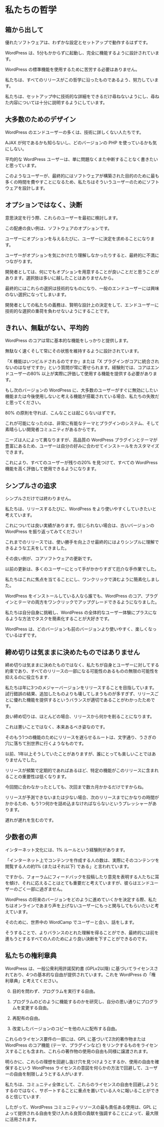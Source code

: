 <!--
# Our Philosophies
-->

# 私たちの哲学

<!--
## Out of the Box
-->

## 箱から出して

<!--
Great software should work with little configuration and setup.  
--> 

優れたソフトウェアは、わずかな設定とセットアップで動作するはずです。

<!--
WordPress is designed to get you up and running and fully functional in no longer than five minutes. 
-->

WordPress は、5分もかからずに起動し、完全に機能するように設計されています。

<!--
You shouldn't have to battle to use the standard functionality of WordPress.
-->

WordPress の標準機能を使用するために苦労する必要はありません。

<!--
We work hard to make sure that every release is in keeping with this philosophy.
--> 

私たちは、すべてのリリースがこの哲学に沿ったものであるよう、努力しています。

<!--
We ask for as few technical details as possible during the setup process, as well as providing full explanations of anything we do ask.
-->

私たちは、セットアップ中に技術的な詳細をできるだけ尋ねないようにし、尋ねた内容については十分に説明するようにしています。

<!--
## Design for the Majority
-->

## 大多数のためのデザイン

<!--
Many end users of WordPress are non-technically minded.
-->

WordPress のエンドユーザーの多くは、技術に詳しくない人たちです。

<!--
They don't know what AJAX is, nor do they care about which version of PHP they are using.
-->

AJAX が何であるかも知らないし、どのバージョンの PHP を使っているかも気にしない。

<!--
The average WordPress user simply wants to be able to write without problems or interruption.
-->

平均的な WordPress ユーザーは、単に問題なくまた中断することなく書きたいと思っています。

<!--
These are the users that we design the software for, as they are ultimately the ones who are going to spend the most time using it for what it was built for.
-->

このようなユーザーが、最終的にはソフトウェアが構築された目的のために最も多くの時間を費やすことになるため、私たちはそういうユーザーのためにソフトウェアを設計します。

<!--
## Decisions not Options
-->

## オプションではなく、決断

<!--
When making decisions, these are the users we consider first.
-->

意思決定を行う際、これらのユーザーを最初に検討します。

<!--
A great example of this consideration is software options. 
-->

この配慮の良い例は、ソフトウェアのオプションです。

<!--
Every time you give a user an option, you are asking them to make a decision. 
-->

ユーザーにオプションを与えるたびに、ユーザーに決定を求めることになります。

<!--
When a user doesn't care or understand the option, this ultimately leads to frustration.
--> 

ユーザーがオプションを気にかけたり理解しなかったりすると、最終的に不満につながります。

<!--
As developers, we sometimes feel that providing options for everything is a good thing, you can never have too many choices, right? 
-->

開発者としては、何にでもオプションを用意することが良いことだと思うことがあります。選択肢は多いに越したことはありませんから。

<!--
Ultimately these choices end up being technical ones, choices that the average end user has no interest in. 
-->

最終的にはこれらの選択は技術的なものになり、一般のエンドユーザーには興味のない選択になってしまいます。

<!--
It's our duty as developers to make smart design decisions, and avoid putting the weight of technical choices on our end users.
-->

開発者としての私たちの義務は、賢明な設計上の決定をして、エンドユーザーに技術的な選択の重荷を負わせないようにすることです。

<!--
## Clean, Lean, and Mean
-->

## きれい、無駄がない、平均的

<!--
The core of WordPress will always provide a solid array of basic features.
-->

WordPress のコアは常に基本的な機能をしっかりと提供します。

<!-- 
It's designed to be lean and fast, and will always stay that way.
-->

無駄なく速くそして常にその状態を維持するように設計されています。

<!--
We are constantly asked "when will X feature be built" or "why isn't X plugin integrated into the core". The rule of thumb is that the core should provide features that 80% or more of end users will actually appreciate and use.
--> 

「X 機能はいつビルドされるのですか」または「X プラグインがコアに統合されないのはなぜですか」という質問が常に寄せられます。経験則では、コアはエンドユーザーの80% 以上が実際に評価して使用する機能を提供する必要があります。

<!--
If the next version of WordPress comes with a feature that the majority of users immediately want to turn off, or think they'll never use, then we've blown it.
--> 
  
もし次のバージョンの WordPress に、大多数のユーザーがすぐに無効にしたい機能または今後使用しないと考える機能が搭載されている場合、私たちの失敗だと思ってください。

<!--
If we stick to the 80% principle, then this should never happen.
-->
  
80% の原則を守れば、こんなことは起こらないはずです。


<!--
We are able to do this because we have a very capable theme and plugin system, and a fantastic developer community.
-->

これが可能になったのは、非常に有能なテーマとプラグインのシステム、そして素晴らしい開発者コミュニティがあるからです。

<!--
Different people have different needs, and having the sheer number of quality WordPress plugins and themes allows users to customize their installations to their taste.
-->
 
ニーズは人によって異なりますが、高品質の WordPress プラグインとテーマが豊富にあるため、ユーザーは自分の好みに合わせてインストールをカスタマイズできます。
 
<!--
That should allow all users to find the remaining 20% and make all WordPress features those they appreciate and use.
-->
  
これにより、すべてのユーザーが残りの20% を見つけて、すべての WordPress 機能を高く評価して使用できるようになります。

<!--
## Striving for Simplicity
-->

## シンプルさの追求

<!--
We're never done with simplicity.
-->

シンプルさだけでは終わりません。

<!--
We want to make WordPress easier to use with every single release.
-->

私たちは、リリースするたびに、WordPress をより使いやすくしていきたいと考えています。

<!--
We've got a good track record of this; if you don't believe us, then just take a look back at some older versions of WordPress!
-->

これについては良い実績があります。信じられない場合は、古いバージョンの WordPress を振り返ってみてください !


<!--
In past releases, we've taken major steps to improve ease of use and ultimately make things simpler to understand.
-->

これまでのリリースでは、使い勝手を向上させ最終的にはよりシンプルに理解できるような工夫をしてきました。

<!--
One great example of this is core software updates.
-->

その良い例が、コアソフトウェアの更新です。

<!--
Updating used to be a painful, manual task that was too tricky for a lot of our users. 
-->

以前の更新は、多くのユーザーにとって手がかかりすぎて厄介な手作業でした。

<!--
We decided to focus on this, and simplified it down to a single click.
--> 

私たちはこれに焦点を当てることにし、ワンクリックで済むように簡素化しました。

<!--
Now anyone with a WordPress install can perform one click upgrades on both the core of WordPress, and plugins and themes.
-->

WordPress をインストールしている人なら誰でも、WordPress のコア、プラグインとテーマの両方をワンクリックでアップグレードできるようになりました。


<!--
We love to challenge ourselves and simplify tasks in ways that are positive for the overall WordPress user experience.
-->

私たちは自分自身に挑戦し、WordPress の全体的なユーザー体験にプラスになるような方法でタスクを簡素化することが大好きです。

<!--
Every version of WordPress should be easier and more enjoyable to use than the last.
-->

WordPress は、どのバージョンも前のバージョンより使いやすく、楽しくなっているはずです。


<!--
## Deadlines Are Not Arbitrary
-->

## 締め切りは気ままに決めたものではありません

<!--
Deadlines are not arbitrary,they're a promise we make to ourselves and our users that helps us rein in the endless possibilities of things that could be a part of every release.
-->

締め切りは気ままに決めたものではなく、私たちが自身とユーザーに対してする約束であり、すべてのリリースの一部になる可能性のあるものの無限の可能性を抑えるのに役立ちます.

<!-- 
We aspire to release three major versions a year because, through trial and error,  we've found that to be a good balance between getting cool stuff in each release,  but not too much that we end up breaking more than we add.
 -->
 
私たちは年に3つのメジャーバージョンをリリースすることを目指しています。試行錯誤の結果、追加したものよりも壊してしまうものが多すぎず、リリースごとに優れた機能を提供するというバランスが適切であることがわかったためです。

<!--
Good deadlines almost always make you trim something from a release.
 -->
 
良い締め切りは、ほとんどの場合、リリースから何かを削ることになります。

<!--
This is not a bad thing, it's what they're supposed to do.
-->

これは悪いことではなく、本来あるべき姿なのです。

<!--
The route of delaying a release for that one-more-feature is, literally, a rabbit hole.
-->

そのもう1つの機能のためにリリースを遅らせるルートは、文字通り、うさぎの穴に落ちて別世界に行くようなものです。

<!--
We did that for over a year once, and it wasn't pleasant for anybody.
-->

以前、1年以上そうしていたことがありますが、誰にとっても楽しいことではありませんでした。

<!--
The more frequent and regular releases are, the less important it is for any particular feature to be in this release. 
-->

リリースが頻繁で定期的であればあるほど、特定の機能がこのリリースに含まれることの重要性は低くなります。

<!--
If it doesn't make it for this one, it'll just be a few months before the next one. 
-->

今回間に合わなかったとしても、次回まで数カ月かかるだけですからね。

<!--
When releases become unpredictable or few and far between, there's more pressure to try and squeeze in that one more thing because it's going to be so long before the next one. 
-->

リリースが予測できないまたは少ない場合、次のリリースまでにかなりの時間がかかるため、もう1つ何かを詰め込まなければならないというプレッシャーがあります。

<!--
Delay begets delay.
-->

遅れが遅れを生むのです。


<!--
## The Vocal Minority
-->

## 少数者の声

<!--
There's a good rule of thumb within internet culture called the 1% rule. 
-->

インターネット文化には、1% ルールという経験則があります。

<!--
It states that "the number of people who create content on the internet represents approximately 1% (or less) of the people actually viewing that content".
-->

「インターネット上でコンテンツを作成する人の数は、実際にそのコンテンツを閲覧する人の約1% (またはそれ以下) である」と言われています。

<!--
So while we consider it really important to listen and respond to those who post feedback and voice their opinions on forums, they only represent a tiny fraction of our end users. 
-->

ですから、フォーラムにフィードバックを投稿したり意見を表明する人たちに耳を傾け、それに応えることはとても重要だと考えていますが、彼らはエンドユーザーのごく一部に過ぎません。

<!--
When making decisions on how to move forward with future versions of WordPress, we look to engage more of those users who are not so vocal online. 
-->

WordPress の将来のバージョンをどのように進めていくかを決定する際、私たちはオンラインであまり声を上げないユーザーにもっと関与してもらいたいと考えています。

<!--
We do this by meeting and talking to users at WordCamps across the globe. 
-->

そのために、世界中の WordCamp でユーザーと会い、話をします。

<!--
This gives us a better balance of understanding, and ultimately allows us to make better decisions for everyone moving forward.
-->

そうすることで、よりバランスのとれた理解を得ることができ、最終的には前を進もうとするすべての人のためにより良い決断を下すことができるのです。

<!--
## Our Bill of Rights
-->

## 私たちの権利章典

<!--
WordPress is licensed under the General Public License (GPLv2 or later) which provides four core freedoms, consider this as the WordPress "bill of rights":
-->

WordPress は、一般公衆利用許諾契約書 (GPLv2以降) に基づいてライセンスされており、4つの基本的な自由が提供されています。これを WordPress の「権利章典」と考えてください。

<!--
0.  The freedom to run the program, for any purpose.
-->

0.  目的を問わず、プログラムを実行する自由。

<!--
1.  The freedom to study how the program works, and change it to make it do what you wish.
-->

1.  プログラムのどのように機能するのかを研究し、自分の思い通りにプログラムを変更する自由。

<!--
2.  The freedom to redistribute.
-->

2.  再配布の自由。

<!--
3.  The freedom to distribute copies of your modified versions to others.
-->

3.  改変したバージョンのコピーを他の人に配布する自由。

<!--
Part of those licensing requirements include licensing derivative works or things that link core WordPress functions (like themes, plugins, etc.) under the GPL as well, thereby passing on the freedom of use for these works as well.
-->

これらのライセンス要件の一部には、GPL に基づいて2次的著作物または WordPress のコア機能 (テーマ、プラグインなど) をリンクするものをライセンスすることも含まれ、これらの著作物の使用の自由も同様に譲渡されます。

<!--
Obviously there are those who will try to get around these ideals, and restrict the freedom of their users by trying to find loopholes or somehow circumvent the intention of the WordPress licensing, which is to ensure freedom of use. 
-->

明らかに、これらの理想を回避し抜け穴を見つけようとするか、使用の自由を確保するという WordPress ライセンスの意図を何らかの方法で回避して、ユーザーの自由を制限しようとする人がいます.

<!--
We believe that the community, as a whole, will reward those who focus on supporting these licensing freedoms instead of trying to avoid them.
-->

私たちは、コミュニティ全体として、これらのライセンスの自由を回避しようとするのではなく、サポートすることに重点を置いている人々に報いることができると信じています.

<!--
The most responsible use of WordPress community resources would therefore be put to best use by emphasizing high quality contributions that embrace the freedoms provided by the GPL.
-->

したがって、WordPress コミュニティリソースの最も責任ある使用は、GPL によって提供される自由を受け入れる良質の貢献を強調することによって、最大限に活用されます。
